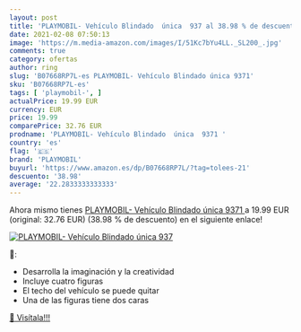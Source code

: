```yaml
---
layout: post
title: 'PLAYMOBIL- Vehículo Blindado  única  937 al 38.98 % de descuento'
date: 2021-02-08 07:50:13
image: 'https://m.media-amazon.com/images/I/51Kc7bYu4LL._SL200_.jpg'
comments: true
category: ofertas
author: ring
slug: 'B07668RP7L-es PLAYMOBIL- Vehículo Blindado única 9371'
sku: 'B07668RP7L-es'
tags: [ 'playmobil-', ]
actualPrice: 19.99 EUR
currency: EUR
price: 19.99
comparePrice: 32.76 EUR
prodname: 'PLAYMOBIL- Vehículo Blindado  única  9371 '
country: 'es'
flag: '🇪🇸'
brand: 'PLAYMOBIL'
buyurl: 'https://www.amazon.es/dp/B07668RP7L/?tag=tolees-21'
descuento: '38.98'
average: '22.2833333333333'
---
```


Ahora mismo tienes [PLAYMOBIL- Vehículo Blindado  única  9371 ](https://www.amazon.es/dp/B07668RP7L/?tag=tolees-21) a 19.99 EUR (original: 32.76 EUR) (38.98 %  de descuento) en el siguiente enlace!

[![PLAYMOBIL- Vehículo Blindado  única  937](https://m.media-amazon.com/images/I/51Kc7bYu4LL._SL200_.jpg)](https://www.amazon.es/dp/B07668RP7L/?tag=tolees-21)

🔎:

- Desarrolla la imaginación y la creatividad
- Incluye cuatro figuras
- El techo del vehículo se puede quitar
- Una de las figuras tiene dos caras

[🛒 Visítala!!!](https://www.amazon.es/dp/B07668RP7L/?tag=tolees-21)

